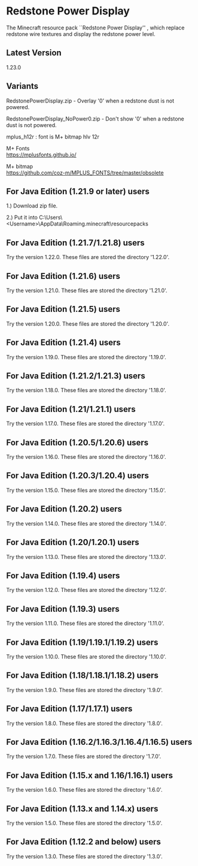 # Redstone Power Display

The Minecraft resource pack ``Redstone Power Display'' , which replace redstone wire textures and display the redstone power level.

## Latest Version

1.23.0

## Variants

RedstonePowerDisplay.zip - Overlay '0' when a redstone dust is not powered.

RedstonePowerDisplay_NoPower0.zip - Don't show '0' when a redstone dust is not powered.

mplus_h12r : font is M+ bitmap hlv 12r

M+ Fonts  
https://mplusfonts.github.io/

M+ bitmap  
https://github.com/coz-m/MPLUS_FONTS/tree/master/obsolete

## For Java Edition (1.21.9 or later) users

1.) Download zip file.

2.) Put it into C:\Users\\\<Username\>\AppData\Roaming\.minecraft\resourcepacks

## For Java Edition (1.21.7/1.21.8) users

Try the version 1.22.0. These files are stored the directory '1.22.0'.

## For Java Edition (1.21.6) users

Try the version 1.21.0. These files are stored the directory '1.21.0'.

## For Java Edition (1.21.5) users

Try the version 1.20.0. These files are stored the directory '1.20.0'.

## For Java Edition (1.21.4) users

Try the version 1.19.0. These files are stored the directory '1.19.0'.

## For Java Edition (1.21.2/1.21.3) users

Try the version 1.18.0. These files are stored the directory '1.18.0'.

## For Java Edition (1.21/1.21.1) users

Try the version 1.17.0. These files are stored the directory '1.17.0'.

## For Java Edition (1.20.5/1.20.6) users

Try the version 1.16.0. These files are stored the directory '1.16.0'.

## For Java Edition (1.20.3/1.20.4) users

Try the version 1.15.0. These files are stored the directory '1.15.0'.

## For Java Edition (1.20.2) users

Try the version 1.14.0. These files are stored the directory '1.14.0'.

## For Java Edition (1.20/1.20.1) users

Try the version 1.13.0. These files are stored the directory '1.13.0'.

## For Java Edition (1.19.4) users

Try the version 1.12.0. These files are stored the directory '1.12.0'.

## For Java Edition (1.19.3) users

Try the version 1.11.0. These files are stored the directory '1.11.0'.

## For Java Edition (1.19/1.19.1/1.19.2) users

Try the version 1.10.0. These files are stored the directory '1.10.0'.

## For Java Edition (1.18/1.18.1/1.18.2) users

Try the version 1.9.0. These files are stored the directory '1.9.0'.

## For Java Edition (1.17/1.17.1) users

Try the version 1.8.0. These files are stored the directory '1.8.0'.

## For Java Edition (1.16.2/1.16.3/1.16.4/1.16.5) users

Try the version 1.7.0. These files are stored the directory '1.7.0'.

## For Java Edition (1.15.x and 1.16/1.16.1) users

Try the version 1.6.0. These files are stored the directory '1.6.0'.

## For Java Edition (1.13.x and 1.14.x) users

Try the version 1.5.0. These files are stored the directory '1.5.0'.

## For Java Edition (1.12.2 and below) users

Try the version 1.3.0. These files are stored the directory '1.3.0'.
